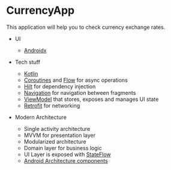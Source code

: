 # CurrencyApp
This application will help you to check currency exchange rates.

* UI
    * [Androidx](https://developer.android.com/jetpack/androidx)

* Tech stuff
    * [Kotlin](https://kotlinlang.org/)
    * [Coroutines](https://kotlinlang.org/docs/reference/coroutines-overview.html) and [Flow](https://developer.android.com/kotlin/flow) for async operations
    * [Hilt](https://developer.android.com/training/dependency-injection/hilt-android) for dependency injection
    * [Navigation](https://developer.android.com/topic/libraries/architecture/navigation/) for navigation between fragments
    * [ViewModel](https://developer.android.com/topic/libraries/architecture/viewmodel) that stores, exposes and manages UI state
    * [Retrofit](https://square.github.io/retrofit/) for networking
    
* Modern Architecture
    * Single activity architecture
    * MVVM for presentation layer
    * Modularized architecture
    * Domain layer for business logic
    * UI Layer is exposed with [StateFlow](https://developer.android.com/kotlin/flow/stateflow-and-sharedflow)
    * [Android Architecture components](https://developer.android.com/topic/libraries/architecture)


    
